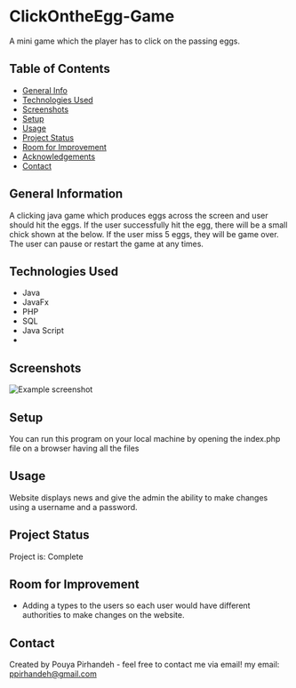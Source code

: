 # ClickOntheEgg-Game
A mini game which the player has to click on the passing eggs.

## Table of Contents
* [General Info](#general-information)
* [Technologies Used](#technologies-used)
* [Screenshots](#screenshots)
* [Setup](#setup)
* [Usage](#usage)
* [Project Status](#project-status)
* [Room for Improvement](#room-for-improvement)
* [Acknowledgements](#acknowledgements)
* [Contact](#contact)

## General Information
A clicking java game which produces eggs across the screen and user should hit the eggs. If the user successfully hit the egg, there will be a small chick shown at the below. If the user miss 5 eggs, they will be game over. The user can pause or restart the game at any times.


## Technologies Used
-  Java
-  JavaFx
-  PHP
-  SQL
-  Java Script
-  
## Screenshots
![Example screenshot](./img/Documentation/breakpoints.png)

## Setup
You can run this program on your local machine by opening the index.php file on a browser having all the files


## Usage
Website displays news and give the admin the ability to make changes using a username and a password.


## Project Status
Project is: Complete


## Room for Improvement
- Adding a types to the users so each user would have different authorities to make changes on the website.

## Contact
Created by Pouya Pirhandeh - feel free to contact me via email!
my email: ppirhandeh@gmail.com

